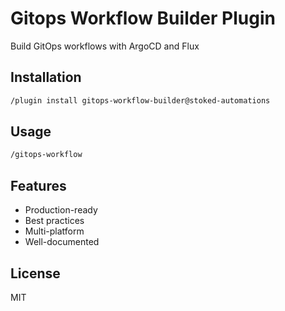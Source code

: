 # Gitops Workflow Builder Plugin

Build GitOps workflows with ArgoCD and Flux

## Installation

```bash
/plugin install gitops-workflow-builder@stoked-automations
```

## Usage

```bash
/gitops-workflow
```

## Features

- Production-ready
- Best practices
- Multi-platform
- Well-documented

## License

MIT
